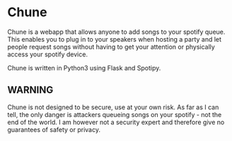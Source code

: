 # Chune

Chune is a webapp that allows anyone to add songs to your spotify queue. This enables you to plug 
in to your speakers when hosting a party and let people request songs without having to get your
attention or physically access your spotify device.

Chune is written in Python3 using Flask and Spotipy.

## WARNING

Chune is not designed to be secure, use at your own risk. As far as I can tell, the only danger is 
attackers queueing songs on your spotify - not the end of the world. I am however not a security
expert and therefore give no guarantees of safety or privacy.
